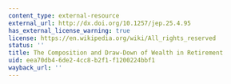 ```yaml
---
content_type: external-resource
external_url: http://dx.doi.org/10.1257/jep.25.4.95
has_external_license_warning: true
license: https://en.wikipedia.org/wiki/All_rights_reserved
status: ''
title: The Composition and Draw-Down of Wealth in Retirement
uid: eea70db4-6de2-4cc8-b2f1-f1200224bbf1
wayback_url: ''
---
```

